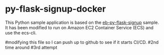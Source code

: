 # py-flask-signup-docker
This Python sample application is based on the [eb-py-flask-signup](https://github.com/awslabs/eb-py-flask-signup) sample. It has been modified to run on Amazon EC2 Container Service (ECS) and use the ecs-cli.

#modifying this file so I can push up to github to see if it starts CI/CD.
#2nd time around
#3rd attempt
